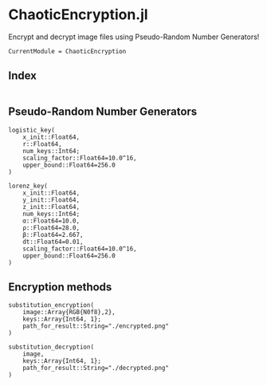 # ChaoticEncryption.jl

Encrypt and decrypt image files using Pseudo-Random Number Generators!

```@meta
CurrentModule = ChaoticEncryption
```

## Index

```@index
```

## Pseudo-Random Number Generators

```@docs
logistic_key(
    x_init::Float64,
    r::Float64,
    num_keys::Int64;
    scaling_factor::Float64=10.0^16,
    upper_bound::Float64=256.0
)
```

```@docs
lorenz_key(
    x_init::Float64,
    y_init::Float64,
    z_init::Float64,
    num_keys::Int64;
    α::Float64=10.0,
    ρ::Float64=28.0,
    β::Float64=2.667,
    dt::Float64=0.01,
    scaling_factor::Float64=10.0^16,
    upper_bound::Float64=256.0
)
```

## Encryption methods

```@docs
substitution_encryption(
    image::Array{RGB{N0f8},2},
    keys::Array{Int64, 1};
    path_for_result::String="./encrypted.png"
)
```

```@docs
substitution_decryption(
    image,
    keys::Array{Int64, 1};
    path_for_result::String="./decrypted.png"
)
```
